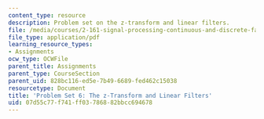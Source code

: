 ```yaml
---
content_type: resource
description: Problem set on the z-transform and linear filters.
file: /media/courses/2-161-signal-processing-continuous-and-discrete-fall-2008/07d55c77f741ff03786882bbcc694678_ps6.pdf
file_type: application/pdf
learning_resource_types:
- Assignments
ocw_type: OCWFile
parent_title: Assignments
parent_type: CourseSection
parent_uid: 828bc116-ed5e-7b49-6689-fed462c15038
resourcetype: Document
title: 'Problem Set 6: The z-Transform and Linear Filters'
uid: 07d55c77-f741-ff03-7868-82bbcc694678
---
```

